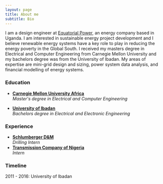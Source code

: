 ```yaml
---
layout: page
title: About me
subtitle: Bio
---
```


I am a design engineer at [Equatorial Power](http://equatorial-power.com), an energy company based in Uganda. I am interested in sustainable energy project development and I believe renewable energy systems have a key role to play in reducing the energy poverty in the Global South. I received my masters degree in Electrical and Computer Engineering from Carnegie Mellon University and my bachelors degree was from the University of Ibadan. My areas of expertise are mini-grid design and sizing, power system data analysis, and financial modelling of energy systems.



### Education
* [**Carnegie Mellon University Africa**](https://www.africa.engineering.cmu.edu/)  
_Master's degree in Electrical and Computer Engineering_

* [**University of Ibadan**](https://www.ui.edu.ng/)  
_Bachelors degree in Electrical and Electronic Engineering_


### Experience
* [**Schlumberger D&M**](https://www.slb.com/services/drilling.aspx)  
_Drilling Intern_
* [**Transmission Company of Nigeria**](https://tcn.org.ng/)  
_Intern_

### Timeline
2011 - 2016: University of Ibadan

